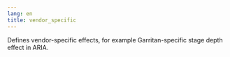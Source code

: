 ```yaml
---
lang: en
title: vendor_specific
---
```

Defines vendor-specific effects, for example Garritan-specific
stage depth effect in ARIA.
